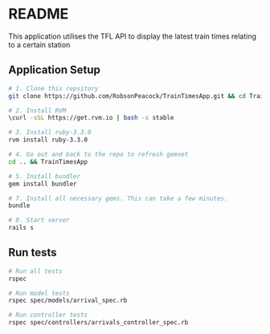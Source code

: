 # README

This application utilises the TFL API to display the latest train times relating to a certain station

## Application Setup

```bash
# 1. Clone this repsitory
git clone https://github.com/RobsonPeacock/TrainTimesApp.git && cd TrainTimesApp

# 2. Install RVM
\curl -sSL https://get.rvm.io | bash -s stable

# 3. Install ruby-3.3.0
rvm install ruby-3.3.0

# 4. Go out and back to the repo to refresh gemset
cd .. && TrainTimesApp

# 5. Install bundler
gem install bundler

# 7. Install all necessary gems. This can take a few minutes.
bundle

# 8. Start server
rails s
```

## Run tests

```bash
# Run all tests
rspec

# Run model tests
rspec spec/models/arrival_spec.rb

# Run controller tests
rspec spec/controllers/arrivals_controller_spec.rb
```